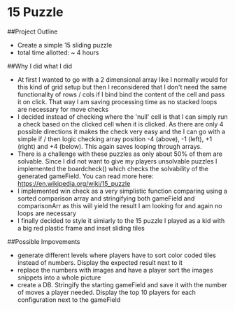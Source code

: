# 15 Puzzle

##Project Outline

* Create a simple 15 sliding puzzle
* total time allotted: ~ 4 hours

##Why I did what I did

* At first I wanted to go with a 2 dimensional array like I normally would for this kind of grid setup but then I reconsidered that I don't need the same functionality of rows / cols if I bind bind the content of the cell and pass it on click. That way I am saving processing time as no stacked loops are necessary for move checks
* I decided instead of checking where the 'null' cell is that I can simply run a check based on the clicked cell when it is clicked. As there are only 4 possible directions it makes the check very easy and the I can go with a simple if / then logic checking array position -4 (above), -1 (left), +1 (right) and +4 (below). This again saves looping through arrays. 
* There is a challenge with these puzzles as only about 50% of them are solvable. Since I did not want to give my players unsolvable puzzles I implemented the boardcheck() which checks the solvability of the generated gameField. You can read more here: https://en.wikipedia.org/wiki/15_puzzle
* I implemented win check as a very simplistic function comparing using a sorted comparison array and stringifying both gameField and comparisonArr as this will yield the result I am looking for and again no loops are necessary
* I finally decided to style it simiarly to the 15 puzzle I played as a kid with a big red plastic frame and inset sliding tiles

##Possible Impovements
* generate different levels where players have to sort color coded tiles instead of numbers. Display the expected result next to it
* replace the numbers with images and have a player sort the images snippets into a whole picture
* create a DB. Stringify the starting gameField and save it with the number of moves a player needed. Display the top 10 players for each configuration next to the gameField
